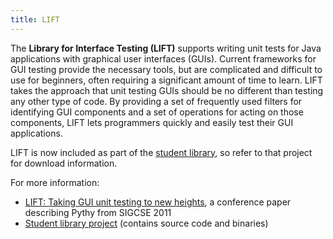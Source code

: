 ```yaml
---
title: LIFT
---
```


The **Library for Interface Testing (LIFT)** supports writing unit tests for
Java applications with graphical user interfaces (GUIs). Current
frameworks for GUI testing provide the necessary tools, but are
complicated and difficult to use for beginners, often requiring a
significant amount of time to learn. LIFT takes the approach that unit
testing GUIs should be no different than testing any other type of code.
By providing a set of frequently used filters for identifying GUI
components and a set of operations for acting on those components, LIFT
lets programmers quickly and easily test their GUI applications.

<!-- more -->

LIFT is now included as part of the
[student library](/projects/student-library/), so refer to that project
for download information.

For more information:

* [LIFT: Taking GUI unit testing to new heights](https://doi.org/10.1145/1953163.1953343),
  a conference paper describing Pythy from SIGCSE 2011
* [Student library project](/projects/student-library/)
  (contains source code and binaries)
